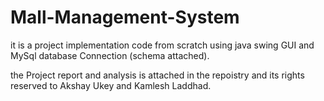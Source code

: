 # Mall-Management-System

it is a project implementation code from scratch using java swing GUI and MySql database Connection (schema attached).

the Project report and analysis is attached in the repoistry and its rights reserved to Akshay Ukey and Kamlesh Laddhad.

